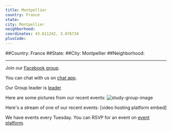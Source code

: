 ```yaml
---
title: Montpellier
country: France
state: 
city: Montpellier
neighborhood: 
coordinates: 43.611242, 3.876734
plusCode:
---
```


##Country: France
##State: 
##City: Montpellier
##Neighborhood: 
*****
Join our [Facebook group](https://www.facebook.com/groups/free.code.camp.montpellier).

You can chat with us on [chat app]().

Our Group leader is [leader]()

Here are some pictures from our recent events:
![study-group-image]()

Here's a stream of one of our recent events:
[video hosting platform embed]

We have events every Tuesday. You can RSVP for an event on [event platform]().
